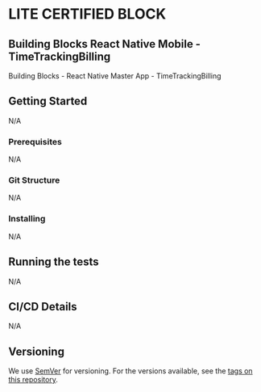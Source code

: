 # LITE CERTIFIED BLOCK
## Building Blocks React Native Mobile -  TimeTrackingBilling

Building Blocks - React Native Master App - TimeTrackingBilling

## Getting Started
N/A

### Prerequisites
N/A

### Git Structure
N/A

### Installing
N/A

## Running the tests
N/A

## CI/CD Details
N/A

## Versioning

We use [SemVer](http://semver.org/) for versioning. For the versions available, see the [tags on this repository](https://github.com/your/project/tags).